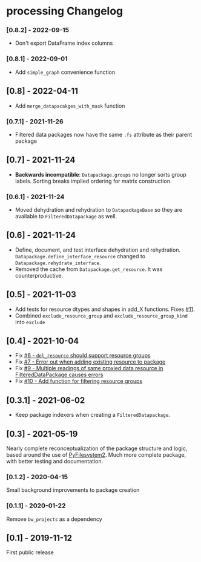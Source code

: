 # processing Changelog

### [0.8.2] - 2022-09-15

* Don't export DataFrame index columns

### [0.8.1] - 2022-09-01

* Add `simple_graph` convenience function

## [0.8] - 2022-04-11

* Add `merge_datapacakges_with_mask` function

### [0.7.1] - 2021-11-26

* Filtered data packages now have the same `.fs` attribute as their parent package

## [0.7] - 2021-11-24

* **Backwards incompatible**: `Datapackage.groups` no longer sorts group labels. Sorting breaks implied ordering for matrix construction.

### [0.6.1] - 2021-11-24

* Moved dehydration and rehydration to `DatapackageBase` so they are available to `FilteredDatapackage` as well.

## [0.6] - 2021-11-24

* Define, document, and test interface dehydration and rehydration. `Datapackage.define_interface_resource` changed to `Datapackage.rehydrate_interface`.
* Removed the cache from `Datapackage.get_resource`. It was counterproductive.

## [0.5] - 2021-11-03

* Add tests for resource dtypes and shapes in add_X functions. Fixes [#11](https://github.com/brightway-lca/bw_processing/issues/11).
* Combined  `exclude_resource_group` and `exclude_resource_group_kind` into `exclude`

## [0.4] - 2021-10-04

* Fix [#6 - `del_resource` should support resource groups](https://github.com/brightway-lca/bw_processing/issues/6)
* Fix [#7 - Error out when adding existing resource to package](https://github.com/brightway-lca/bw_processing/issues/7)
* Fix [#9 - Multiple readings of same proxied data resource in FilteredDataPackage causes errors](https://github.com/brightway-lca/bw_processing/issues/9)
* Fix [#10 - Add function for filtering resource groups](https://github.com/brightway-lca/bw_processing/issues/10)

## [0.3.1] - 2021-06-02

* Keep package indexers when creating a `FilteredDatapackage`.

## [0.3] - 2021-05-19

Nearly complete reconceptualization of the package structure and logic, based around the use of [PyFilesystem2](https://docs.pyfilesystem.org/en/latest/). Much more complete package, with better testing and documentation.

### [0.1.2] - 2020-04-15

Small background improvements to package creation

### [0.1.1] - 2020-01-22

Remove `bw_projects` as a dependency

## [0.1] - 2019-11-12

First public release
